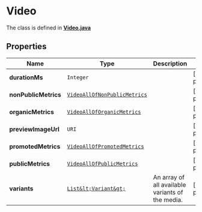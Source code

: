 

# Video

The class is defined in **[Video.java](../../src/main/java/example/micronaut/model/Video.java)**

## Properties

Name | Type | Description | Notes
------------ | ------------- | ------------- | -------------
**durationMs** | `Integer` |  |  [optional property]
**nonPublicMetrics** | [`VideoAllOfNonPublicMetrics`](VideoAllOfNonPublicMetrics.md) |  |  [optional property]
**organicMetrics** | [`VideoAllOfOrganicMetrics`](VideoAllOfOrganicMetrics.md) |  |  [optional property]
**previewImageUrl** | `URI` |  |  [optional property]
**promotedMetrics** | [`VideoAllOfPromotedMetrics`](VideoAllOfPromotedMetrics.md) |  |  [optional property]
**publicMetrics** | [`VideoAllOfPublicMetrics`](VideoAllOfPublicMetrics.md) |  |  [optional property]
**variants** | [`List&lt;Variant&gt;`](Variant.md) | An array of all available variants of the media. |  [optional property]









